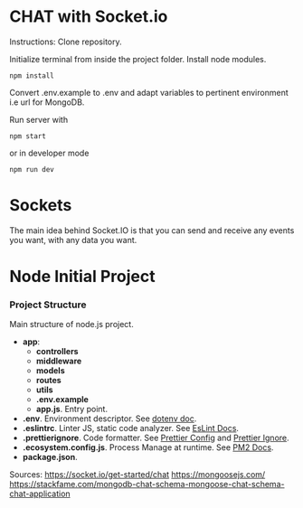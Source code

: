 # CHAT with Socket.io

Instructions:
Clone repository.

Initialize terminal from inside the project folder.
Install node modules.

```
npm install

```
Convert .env.example to .env and adapt variables to pertinent environment i.e url for MongoDB.

Run server with

```
npm start
```

or in developer mode

```
npm run dev
```



# Sockets

The main idea behind Socket.IO is that you can send and receive any events you want, with any data you want.







# Node Initial Project

### Project Structure

Main structure of node.js project. 

- <b>app</b>:
    - <b>controllers</b>
    - <b>middleware</b>
    - <b>models</b>
    - <b>routes</b>
    - <b>utils</b>
    - <b>.env.example</b>
    - <b>app.js</b>. Entry point.
- <b>.env</b>. Environment descriptor. See [dotenv doc](https://www.npmjs.com/package/dotenv).
- <b>.eslintrc</b>. Linter JS, static code analyzer. See [EsLint Docs](https://eslint.org/docs/user-guide/configuring/configuration-files).
- <b>.prettierignore</b>. Code formatter. See [Prettier Config](https://prettier.io/docs/en/configuration.html) and [Prettier Ignore](https://prettier.io/docs/en/ignore.html).
- <b>.ecosystem.config.js</b>. Process Manage at runtime. See [PM2 Docs](https://pm2.keymetrics.io/).
- <b>package.json</b>.



Sources:
https://socket.io/get-started/chat
https://mongoosejs.com/
https://stackfame.com/mongodb-chat-schema-mongoose-chat-schema-chat-application